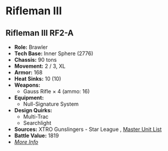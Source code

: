 # Rifleman III 

## Rifleman III RF2-A 

- **Role:** Brawler 
- **Tech Base:** Inner Sphere (2776) 
- **Chassis:** 90 tons 
- **Movement:** 2 / 3, XL 
- **Armor:** 168 
- **Heat Sinks:** 10 (10) 
- **Weapons:** 
  - Gauss Rifle × 4 (ammo: 16) 
- **Equipment:** 
  - Null-Signature System 
- **Design Quirks:** 
  - Multi-Trac 
  - Searchlight 
- **Sources:** XTRO Gunslingers - Star League , [Master Unit List](http://masterunitlist.info/Unit/Details/7323/rifleman-iii-rf2-a) 
- **Battle Value:** 1819 
- [*More Info*](rifleman_iii/rifleman_iii_rf2-a.md) 

